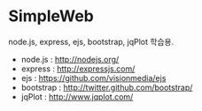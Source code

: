 SimpleWeb
=========

node.js, express, ejs, bootstrap, jqPlot 학습용.

* node.js : http://nodejs.org/
* express : http://expressjs.com/
* ejs : https://github.com/visionmedia/ejs
* bootstrap : http://twitter.github.com/bootstrap/
* jqPlot : http://www.jqplot.com/
